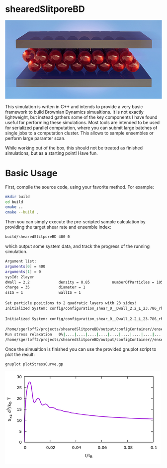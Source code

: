 # shearedSlitporeBD

![Alt text](https://github.com/sgerloff/shearedSlitporeBD/blob/master/fancy_system_plot.jpg?raw=true "Stress Relaxation Curve")

This simulation is writen in C++ and intends to provide a very basic framework to build Brownian Dynamics simualtions. It is not exactly lightweight, but instead gathers some of the key components I have found useful for performing these simulations. Most tools are intended to be used for serialized parallel computation, where you can submit large batches of single jobs to a computation cluster. This allows to sample ensembles or perform large paramter scan.

While working out of the box, this should not be treated as finished simulations, but as a starting point! Have fun.

# Basic Usage
First, compile the source code, using your favorite method. For example:
```sh
mkdir build
cd build
cmake ..
cmake --build .
```
Then you can simply execute the pre-scripted sample calculation by providing the target shear rate and ensemble index:
```sh
build/shearedSlitporeBD 400 0
```
which output some system data, and track the progress of the running simulation.
```sh
Argument list: 
arguments[0] = 400
arguments[1] = 0
sysId: 2layer
dWall = 2.2             density = 0.85          numberOfParticles = 1058
charge = 35             diameter = 1
ssIS = 1                wallIS = 1

Set particle positions to 2 quadratic layers with 23 sides!
Initialized System: config/configuration_shear_0__Dwall_2.2_L_23.786_rho_0.85_N_1058_Wforce_-0_Zp_35.txt

Initialized System: config/configuration_shear_0__Dwall_2.2_L_23.786_rho_0.85_N_1058_Wforce_-0_Zp_35.txt

/home/sgerloff2/projects/shearedSlitporeBD/output/configContainer//ensembleContainer_shear_0__Dwall_2.2_L_23.786_rho_0.85_N_1058_Wforce_-0_Zp_35.txt
Run stress relaxation   0%|....|....|....|....|....|....|....|....|....|....|100% 
/home/sgerloff2/projects/shearedSlitporeBD/output/configContainer//ensembleContainertest_shear_400__Dwall_2.2_L_23.786_rho_0.85_N_1058_Wforce_-0_Zp_35.txt
```
Once the simualtion is finished you can use the provided gnuplot script to plot the result:
```sh
gnuplot plotStressCurve.gp 
```
![Alt text](https://github.com/sgerloff/shearedSlitporeBD/blob/master/stress_curve.png?raw=true "Stress Relaxation Curve")
